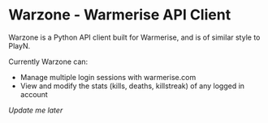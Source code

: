 # Warzone - Warmerise API Client

Warzone is a Python API client built for Warmerise, and is of similar style to PlayN.

Currently Warzone can:

- Manage multiple login sessions with warmerise.com
- View and modify the stats (kills, deaths, killstreak) of any logged in account

*Update me later*
